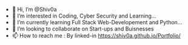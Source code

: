 - 👋 Hi, I’m @Shiv0a
- 👀 I’m interested in Coding, Cyber Security and Learning...
- 🌱 I’m currently learning Full Stack Web-Developement and Python...
- 💞️ I’m looking to collaborate on Start-ups and Buisnesses
- 📫 How to reach me : By linked-in https://shiv0a.github.io/Portfolio/

<!---
Shiv0a/Shiv0a is a ✨ special ✨ repository because its `README.md` (this file) appears on your GitHub profile.
You can click the Preview link to take a look at your changes.
--->
